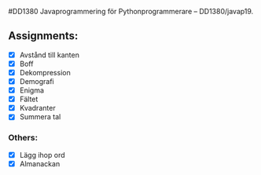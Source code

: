 #DD1380
Javaprogrammering för Pythonprogrammerare – DD1380/javap19.

## Assignments:
- [x] Avstånd till kanten
- [x] Boff
- [x] Dekompression
- [x] Demografi
- [x] Enigma
- [x] Fältet
- [x] Kvadranter
- [x] Summera tal

### Others:
- [x] Lägg ihop ord
- [x] Almanackan
